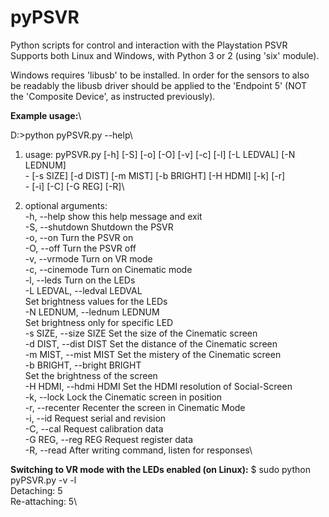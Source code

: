 # pyPSVR
Python scripts for control and interaction with the Playstation PSVR\
Supports both Linux and Windows, with Python 3 or 2 (using 'six' module).

Windows requires 'libusb' to be installed. In order for the sensors to also \
be readably the libusb driver should be applied to the 'Endpoint 5' (NOT \
the 'Composite Device', as instructed previously). 

__Example usage:__\

D:\>python pyPSVR.py --help\

1. usage: pyPSVR.py [-h] [-S] [-o] [-O] [-v] [-c] [-l] [-L LEDVAL] [-N LEDNUM]\
                 - [-s SIZE] [-d DIST] [-m MIST] [-b BRIGHT] [-H HDMI] [-k] [-r]\
                 - [-i] [-C] [-G REG] [-R]\

2. optional arguments:\
  -h, --help            show this help message and exit\
  -S, --shutdown        Shutdown the PSVR\
  -o, --on              Turn the PSVR on\
  -O, --off             Turn the PSVR off\
  -v, --vrmode          Turn on VR mode\
  -c, --cinemode        Turn on Cinematic mode\
  -l, --leds            Turn on the LEDs\
  -L LEDVAL, --ledval LEDVAL\
                        Set brightness values for the LEDs\
  -N LEDNUM, --lednum LEDNUM\
                        Set brightness only for specific LED\
  -s SIZE, --size SIZE  Set the size of the Cinematic screen\
  -d DIST, --dist DIST  Set the distance of the Cinematic screen\
  -m MIST, --mist MIST  Set the mistery of the Cinematic screen\
  -b BRIGHT, --bright BRIGHT\
                        Set the brightness of the screen\
  -H HDMI, --hdmi HDMI  Set the HDMI resolution of Social-Screen\
  -k, --lock            Lock the Cinematic screen in position\
  -r, --recenter        Recenter the screen in Cinematic Mode\
  -i, --id              Request serial and revision\
  -C, --cal             Request calibration data\
  -G REG, --reg REG     Request register data\
  -R, --read            After writing command, listen for responses\

__Switching to VR mode with the LEDs enabled (on Linux):__
$ sudo python pyPSVR.py -v -l\
Detaching: 5\
Re-attaching: 5\
